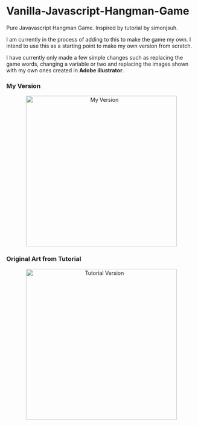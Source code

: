 <h1> Vanilla-Javascript-Hangman-Game </h1>
Pure Javavascript Hangman Game. Inspired by tutorial by simonjsuh.

I am currently in the process of adding to this to make the game my own. I intend to use this as a starting point to make my own version from scratch. 

I have currently only made a few simple changes such as replacing the game words, changing a variable or two and replacing the images shown with my own ones created in <b> Adobe illustrator</b>.

<h3> My Version </h3>

<p align="center">
  <img src="https://user-images.githubusercontent.com/64873698/128432660-56a93a60-d306-4a93-8459-7b9df761faea.jpg" width="400"  alt="My Version">
</p>



<h3> Original Art from Tutorial </h3>
<p align="center">
  <img src="https://user-images.githubusercontent.com/64873698/128432583-b63b8475-a223-4cb2-b319-799902566e60.png" width="400"  alt="Tutorial Version">
</p>

